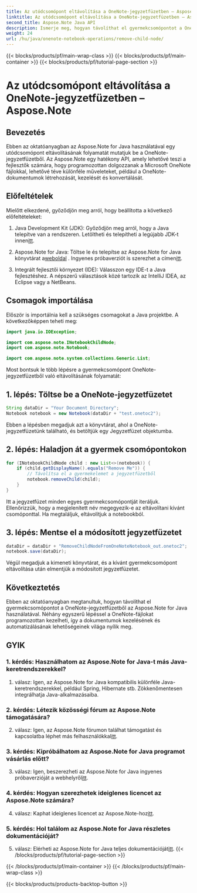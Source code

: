 ```yaml
---
title: Az utódcsomópont eltávolítása a OneNote-jegyzetfüzetben – Aspose.Note
linktitle: Az utódcsomópont eltávolítása a OneNote-jegyzetfüzetben – Aspose.Note
second_title: Aspose.Note Java API
description: Ismerje meg, hogyan távolíthat el gyermekcsomópontot a OneNote-jegyzetfüzetből az Aspose.Note for Java használatával. Kövesse lépésről lépésre útmutatónkat a zökkenőmentes dokumentumkezeléshez.
weight: 24
url: /hu/java/onenote-notebook-operations/remove-child-node/
---
```


{{< blocks/products/pf/main-wrap-class >}}
{{< blocks/products/pf/main-container >}}
{{< blocks/products/pf/tutorial-page-section >}}

# Az utódcsomópont eltávolítása a OneNote-jegyzetfüzetben – Aspose.Note

## Bevezetés

Ebben az oktatóanyagban az Aspose.Note for Java használatával egy utódcsomópont eltávolításának folyamatát mutatjuk be a OneNote-jegyzetfüzetből. Az Aspose.Note egy hatékony API, amely lehetővé teszi a fejlesztők számára, hogy programozottan dolgozzanak a Microsoft OneNote fájlokkal, lehetővé téve különféle műveleteket, például a OneNote-dokumentumok létrehozását, kezelését és konvertálását.

## Előfeltételek

Mielőtt elkezdené, győződjön meg arról, hogy beállította a következő előfeltételeket:

1.  Java Development Kit (JDK): Győződjön meg arról, hogy a Java telepítve van a rendszeren. Letöltheti és telepítheti a legújabb JDK-t innen[itt](https://www.oracle.com/java/technologies/javase-jdk15-downloads.html).

2.  Aspose.Note for Java: Töltse le és telepítse az Aspose.Note for Java könyvtárat a[weboldal](https://purchase.aspose.com/buy) . Ingyenes próbaverziót is szerezhet a címen[itt](https://releases.aspose.com/).

3. Integrált fejlesztői környezet (IDE): Válasszon egy IDE-t a Java fejlesztéshez. A népszerű választások közé tartozik az IntelliJ IDEA, az Eclipse vagy a NetBeans.

## Csomagok importálása

Először is importálnia kell a szükséges csomagokat a Java projektbe. A következőképpen teheti meg:

```java
import java.io.IOException;

import com.aspose.note.INotebookChildNode;
import com.aspose.note.Notebook;

import com.aspose.note.system.collections.Generic.List;
```

Most bontsuk le több lépésre a gyermekcsomópont OneNote-jegyzetfüzetből való eltávolításának folyamatát:

## 1. lépés: Töltse be a OneNote-jegyzetfüzetet

```java
String dataDir = "Your Document Directory";
Notebook notebook = new Notebook(dataDir + "test.onetoc2");
```

Ebben a lépésben megadjuk azt a könyvtárat, ahol a OneNote-jegyzetfüzetünk található, és betöltjük egy Jegyzetfüzet objektumba.

## 2. lépés: Haladjon át a gyermek csomópontokon

```java
for (INotebookChildNode child : new List<>(notebook)) {
    if (child.getDisplayName().equals("Remove Me")) {
        // Távolítsa el a gyermekelemet a jegyzetfüzetből
        notebook.removeChild(child);
    }
}
```

Itt a jegyzetfüzet minden egyes gyermekcsomópontját iteráljuk. Ellenőrizzük, hogy a megjelenített név megegyezik-e az eltávolítani kívánt csomóponttal. Ha megtaláljuk, eltávolítjuk a notebookból.

## 3. lépés: Mentse el a módosított jegyzetfüzetet

```java
dataDir = dataDir + "RemoveChildNodeFromOneNoteNotebook_out.onetoc2";
notebook.save(dataDir);
```

Végül megadjuk a kimeneti könyvtárat, és a kívánt gyermekcsomópont eltávolítása után elmentjük a módosított jegyzetfüzetet.

## Következtetés

Ebben az oktatóanyagban megtanultuk, hogyan távolíthat el gyermekcsomópontot a OneNote-jegyzetfüzetből az Aspose.Note for Java használatával. Néhány egyszerű lépéssel a OneNote-fájlokat programozottan kezelheti, így a dokumentumok kezelésének és automatizálásának lehetőségeinek világa nyílik meg.

## GYIK

### 1. kérdés: Használhatom az Aspose.Note for Java-t más Java-keretrendszerekkel?

1. válasz: Igen, az Aspose.Note for Java kompatibilis különféle Java-keretrendszerekkel, például Spring, Hibernate stb. Zökkenőmentesen integrálhatja Java-alkalmazásaiba.

### 2. kérdés: Létezik közösségi fórum az Aspose.Note támogatására?

2. válasz: Igen, az Aspose.Note fórumon találhat támogatást és kapcsolatba léphet más felhasználókkal[itt](https://forum.aspose.com/c/note/28).

### 3. kérdés: Kipróbálhatom az Aspose.Note for Java programot vásárlás előtt?

 3. válasz: Igen, beszerezheti az Aspose.Note for Java ingyenes próbaverzióját a webhelyről[itt](https://releases.aspose.com/).

### 4. kérdés: Hogyan szerezhetek ideiglenes licencet az Aspose.Note számára?

 4. válasz: Kaphat ideiglenes licencet az Aspose.Note-hoz[itt](https://purchase.aspose.com/temporary-license/).

### 5. kérdés: Hol találom az Aspose.Note for Java részletes dokumentációját?

 5. válasz: Elérheti az Aspose.Note for Java teljes dokumentációját[itt](https://reference.aspose.com/note/java/).
{{< /blocks/products/pf/tutorial-page-section >}}

{{< /blocks/products/pf/main-container >}}
{{< /blocks/products/pf/main-wrap-class >}}

{{< blocks/products/products-backtop-button >}}
